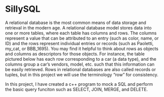 # SillySQL

A relational database is the most common means of data storage and retrieval in the modern age. A relational database model stores data into one or more tables, where each table has columns and rows. The columns represent a value that can be attributed to an entry (such as color, name, or ID) and the rows represent individual entries or records (such as Paoletti, my_cat, or BBB_1695). You may find it helpful to think about rows as objects and columns as descriptors for those objects. For instance, the table pictured below has each row corresponding to a car (a data type), and the columns group a car’s vendors, model, etc. such that this information can be easily retrieved. Rows in relational databases are also called records or tuples, but in this project we will use the terminology “row” for consistency. 

In this project, I have created a c++ program to mock a SQL and perform the basic query funciton such as SELECT, JOIN, MERGE, and DELETE.
